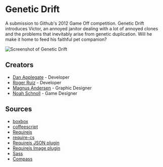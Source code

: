 # Genetic Drift #

A submission to Github's 2012 Game Off competition. Genetic Drift introduces
Victor, an annoyed janitor dealing with a lot of annoyed clones and the
problems that inevitably arise from genetic duplication. Will he make it home 
to feed his faithful pet companion?

![Screenshot of Genetic Drift](https://sphotos-b.xx.fbcdn.net/hphotos-ash3/706136_835214206943_1782400337_o.jpg "Level 1 - Will Victor escape in time to feed his pet?")

## Creators ##
* [Dan Applegate](https://github.com/danapplegate) - Developer
* [Roger Ruiz](https://github.com/rogeruiz) - Developer
* [Magnus Andersen](https://twitter.com/MagnusAndersen) - Graphic Designer
* [Noah Schnoll](http://www.linkedin.com/pub/noah-schnoll/7/8b8/a9a) - Game Designer

## Sources ##
* [boxbox](https://github.com/incompl/boxbox)
* [coffeescript](https://github.com/jashkenas/coffee-script)
* [Requirejs](https://github.com/jrburke/requirejs)
* [require-cs](https://github.com/jrburke/require-cs)
* [Requirejs JSON plugin](https://gist.github.com/1255010)
* [Requirejs Image plugin](https://github.com/millermedeiros/requirejs-plugins)
* [Sass](https://github.com/nex3/sass)
* [Compass](https://github.com/chriseppstein/compass)